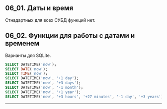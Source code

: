 ## 06_01. Даты и время

Стнадартных для всех СУБД функций нет.

## 06_02. Функции для работы с датами и временем

Варианты для SQLite.  

```sql
SELECT DATETIME('now');
SELECT DATE('now');
SELECT TIME('now');
SELECT DATETIME('now', '+1 day');
SELECT DATETIME('now', '+3 days');
SELECT DATETIME('now', '-1 month');
SELECT DATETIME('now', '+1 year');
SELECT DATETIME('now', '+3 hours', '+27 minutes', '-1 day', '+3 years');
```
---
